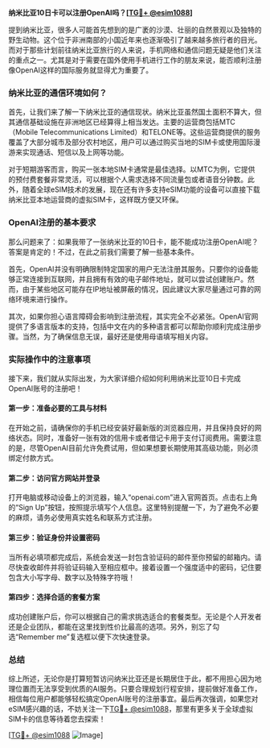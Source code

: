 **纳米比亚10日卡可以注册OpenAI吗？[[TG💪+ @esim1088](https://t.me/s/esim1088)]**

提到纳米比亚，很多人可能首先想到的是广袤的沙漠、壮丽的自然景观以及独特的野生动物。这个位于非洲南部的小国近年来也逐渐吸引了越来越多旅行者的目光。而对于那些计划前往纳米比亚旅行的人来说，手机网络和通信问题无疑是他们关注的重点之一。尤其是对于需要在国外使用手机进行工作的朋友来说，能否顺利注册像OpenAI这样的国际服务就显得尤为重要了。

### 纳米比亚的通信环境如何？

首先，让我们来了解一下纳米比亚的通信现状。纳米比亚虽然国土面积不算大，但其通信基础设施在非洲地区已经算得上相当发达。主要的运营商包括MTC（Mobile Telecommunications Limited）和TELONE等。这些运营商提供的服务覆盖了大部分城市及部分农村地区，用户可以通过购买当地的SIM卡或使用国际漫游来实现通话、短信以及上网等功能。

对于短期游客而言，购买一张本地SIM卡通常是最佳选择。以MTC为例，它提供的预付费套餐非常灵活，可以根据个人需求选择不同流量包或者语音分钟数。此外，随着全球eSIM技术的发展，现在还有许多支持eSIM功能的设备可以直接下载纳米比亚本地运营商的虚拟SIM卡，这样既方便又环保。

### OpenAI注册的基本要求

那么问题来了：如果我带了一张纳米比亚的10日卡，能不能成功注册OpenAI呢？答案是肯定的！不过，在此之前我们需要了解一些基本条件。

首先，OpenAI并没有明确限制特定国家的用户无法注册其服务。只要你的设备能够正常连接到互联网，并且拥有有效的电子邮件地址，就可以尝试创建账户。然而，由于某些地区可能存在IP地址被屏蔽的情况，因此建议大家尽量通过可靠的网络环境来进行操作。

其次，如果你担心语言障碍会影响到注册流程，其实完全不必紧张。OpenAI官网提供了多语言版本的支持，包括中文在内的多种语言都可以帮助你顺利完成注册步骤。当然，为了确保信息无误，最好还是使用母语填写相关内容。

### 实际操作中的注意事项

接下来，我们就从实际出发，为大家详细介绍如何利用纳米比亚10日卡完成OpenAI账号的注册吧！

#### 第一步：准备必要的工具与材料
在开始之前，请确保你的手机已经安装好最新版的浏览器应用，并且保持良好的网络状态。同时，准备好一张有效的信用卡或者借记卡用于支付订阅费用。需要注意的是，尽管OpenAI目前允许免费试用，但如果想要长期使用其高级功能，则必须绑定付款方式。

#### 第二步：访问官方网站并登录
打开电脑或移动设备上的浏览器，输入“openai.com”进入官网首页。点击右上角的“Sign Up”按钮，按照提示填写个人信息。这里特别提醒一下，为了避免不必要的麻烦，请务必使用真实姓名和联系方式注册。

#### 第三步：验证身份并设置密码
当所有必填项都完成后，系统会发送一封包含验证码的邮件至你预留的邮箱内。请尽快查收邮件并将验证码输入至相应框中。接着设置一个强度适中的密码，记住要包含大小写字母、数字以及特殊字符哦！

#### 第四步：选择合适的套餐方案
成功创建账户后，你可以根据自己的需求挑选适合的套餐类型。无论是个人开发者还是企业团队，都能在这里找到性价比最高的选项。另外，别忘了勾选“Remember me”复选框以便下次快速登录。

### 总结

综上所述，无论你是打算短暂访问纳米比亚还是长期居住于此，都不用担心因为地理位置而无法享受到优质的AI服务。只要合理规划行程安排，提前做好准备工作，相信每位用户都能够轻松搞定OpenAI账号的注册事宜。最后再次强调，如果您对eSIM感兴趣的话，不妨关注一下[TG💪+ @esim1088](https://t.me/s/esim1088)，那里有更多关于全球虚拟SIM卡的信息等待着您去探索！

[[TG💪+ @esim1088](https://t.me/s/esim1088) ![Image](https://i.postimg.cc/4NQfJmqS/Snipaste-2025-05-13-00-14-12.png)]